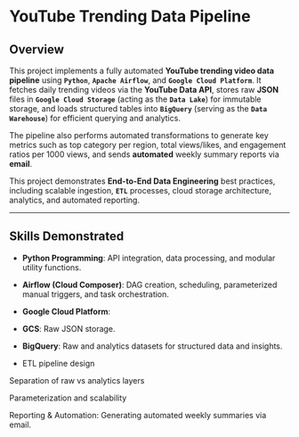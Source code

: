 # YouTube Trending Data Pipeline

## Overview
This project implements a fully automated **YouTube trending video data pipeline** using **`Python`**, **`Apache Airflow`**, and **`Google Cloud Platform`**. It fetches daily trending videos via the **YouTube Data API**, stores raw **JSON** files in **`Google Cloud Storage`** (acting as the **`Data Lake`**) for immutable storage, and loads structured tables into **`BigQuery`** (serving as the **`Data Warehouse`**) for efficient querying and analytics.

The pipeline also performs automated transformations to generate key metrics such as top category per region, total views/likes, and engagement ratios per 1000 views, and sends **automated** weekly summary reports via **email**.

This project demonstrates **End-to-End Data Engineering** best practices, including scalable ingestion, **`ETL`** processes, cloud storage architecture, analytics, and automated reporting.

---

## Skills Demonstrated
- **Python Programming**: API integration, data processing, and modular utility functions.
- **Airflow (Cloud Composer)**: DAG creation, scheduling, parameterized manual triggers, and task orchestration.
- **Google Cloud Platform**:
 - **GCS**: Raw JSON storage.
 - **BigQuery**: Raw and analytics datasets for structured data and insights.

- ETL pipeline design

Separation of raw vs analytics layers

Parameterization and scalability

Reporting & Automation: Generating automated weekly summaries via email.

